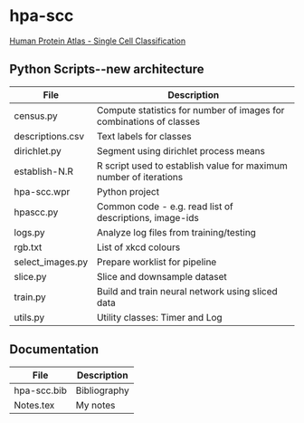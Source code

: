 # hpa-scc
[Human Protein Atlas - Single Cell Classification](https://www.kaggle.com/c/hpa-single-cell-image-classification)

## Python Scripts--new architecture

|File|Description|
|---------------------|-------------------------------------------------------------------------------------------------|
|census.py|Compute statistics for number of images for combinations of classes|
|descriptions.csv|Text labels for classes|
|dirichlet.py|Segment using dirichlet process means|
|establish-N.R|R script used to establish value for maximum number of iterations|
|hpa-scc.wpr|Python project|
|hpascc.py|Common code - e.g. read list of descriptions, image-ids|
|logs.py|Analyze log files from training/testing|
|rgb.txt|List of xkcd colours|
|select_images.py|Prepare worklist for pipeline|
|slice.py|Slice and downsample dataset|
|train.py|Build and train neural network using sliced data|
|utils.py|Utility classes: Timer and Log|



## Documentation

|File|Description|
|-----------------|-------------------------------------------------------------------------------------------------|
|hpa-scc.bib|Bibliography|
|Notes.tex|My notes|
